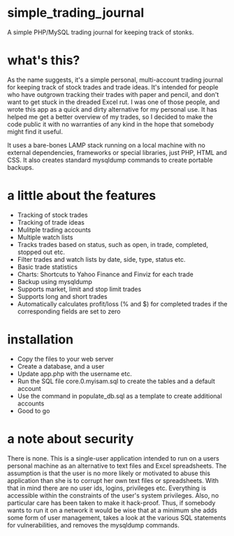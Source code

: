 # simple_trading_journal
A simple PHP/MySQL trading journal for keeping track of stonks.

# what's this?
As the name suggests, it's a simple personal, multi-account trading journal for keeping track of stock trades and trade ideas. It's intended for people who have outgrown tracking their trades with paper and pencil, and don't want to get stuck in the dreaded Excel rut. I was one of those people, and wrote this app as a quick and dirty alternative for my personal use. It has helped me get a better overview of my trades, so I decided to make the code public it with no warranties of any kind in the hope that somebody might find it useful.

It uses a bare-bones LAMP stack running on a local machine with no external dependencies, frameworks or special libraries, just PHP, HTML and CSS. It also creates standard mysqldump commands to create portable backups.


# a little about the features
- Tracking of stock trades
- Tracking of trade ideas
- Mulitple trading accounts
- Multiple watch lists
- Tracks trades based on status, such as open, in trade, completed, stopped out etc.
- Filter trades and watch lists by date, side, type, status etc.
- Basic trade statistics
- Charts: Shortcuts to Yahoo Finance and Finviz for each trade
- Backup using mysqldump
- Supports market, limit and stop limit trades
- Supports long and short trades
- Automatically calculates profit/loss (% and $) for completed trades if the corresponding fields are set to zero

# installation
- Copy the files to your web server
- Create a database, and a user
- Update app.php with the username etc.
- Run the SQL file core.0.myisam.sql to create the tables and a default account
- Use the command in populate_db.sql as a template to create additional accounts
- Good to go

# a note about security
There is none. This is a single-user application intended to run on a users personal machine as an alternative to text files and Excel spreadsheets. The assumption is that the user is no more likely or motivated to abuse this application than she is to corrupt her own text files or spreadsheets. With that in mind there are no user ids, logins, privileges etc. Everything is accessible within the constraints of the user's system privileges. Also, no particular care has been taken to make it hack-proof. Thus, if somebody wants to run it on a network it would be wise that at a minimum she adds some form of user management, takes a look at the various SQL statements for vulnerabilities, and removes the mysqldump commands.
